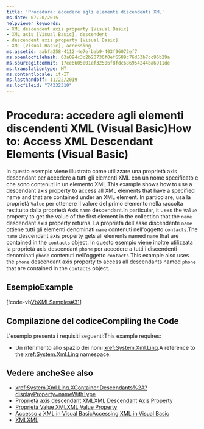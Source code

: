 ```yaml
---
title: 'Procedura: accedere agli elementi discendenti XML'
ms.date: 07/20/2015
helpviewer_keywords:
- XML descendent axis property [Visual Basic]
- XML axis [Visual Basic], descendent
- descendent axis property [Visual Basic]
- XML [Visual Basic], accessing
ms.assetid: aabfa258-4112-4e7e-bab9-403f96072ef7
ms.openlocfilehash: 63a094c3c2b20736f0ef6589c76d53b7cc96b29a
ms.sourcegitcommit: 17ee6605e01ef32506f8fdc686954244ba6911de
ms.translationtype: MT
ms.contentlocale: it-IT
ms.lasthandoff: 11/22/2019
ms.locfileid: "74332310"
---
```

# <a name="how-to-access-xml-descendant-elements-visual-basic"></a><span data-ttu-id="1a6e8-102">Procedura: accedere agli elementi discendenti XML (Visual Basic)</span><span class="sxs-lookup"><span data-stu-id="1a6e8-102">How to: Access XML Descendant Elements (Visual Basic)</span></span>
<span data-ttu-id="1a6e8-103">In questo esempio viene illustrato come utilizzare una proprietà axis descendant per accedere a tutti gli elementi XML con un nome specificato e che sono contenuti in un elemento XML.</span><span class="sxs-lookup"><span data-stu-id="1a6e8-103">This example shows how to use a descendant axis property to access all XML elements that have a specified name and that are contained under an XML element.</span></span> <span data-ttu-id="1a6e8-104">In particolare, usa la proprietà `Value` per ottenere il valore del primo elemento nella raccolta restituito dalla proprietà Axis `name` descendant.</span><span class="sxs-lookup"><span data-stu-id="1a6e8-104">In particular, it uses the `Value` property to get the value of the first element in the collection that the `name` descendant axis property returns.</span></span> <span data-ttu-id="1a6e8-105">La proprietà dell'asse discendente `name` ottiene tutti gli elementi denominati `name` contenuti nell'oggetto `contacts`.</span><span class="sxs-lookup"><span data-stu-id="1a6e8-105">The `name` descendant axis property gets all elements named `name` that are contained in the `contacts` object.</span></span> <span data-ttu-id="1a6e8-106">In questo esempio viene inoltre utilizzata la proprietà axis descendant `phone` per accedere a tutti i discendenti denominati `phone` contenuti nell'oggetto `contacts`.</span><span class="sxs-lookup"><span data-stu-id="1a6e8-106">This example also uses the `phone` descendant axis property to access all descendants named `phone` that are contained in the `contacts` object.</span></span>  
  
## <a name="example"></a><span data-ttu-id="1a6e8-107">Esempio</span><span class="sxs-lookup"><span data-stu-id="1a6e8-107">Example</span></span>  
 [!code-vb[VbXMLSamples#31](~/samples/snippets/visualbasic/VS_Snippets_VBCSharp/VbXMLSamples/VB/XMLSamples13.vb#31)]  
  
## <a name="compiling-the-code"></a><span data-ttu-id="1a6e8-108">Compilazione del codice</span><span class="sxs-lookup"><span data-stu-id="1a6e8-108">Compiling the Code</span></span>  
 <span data-ttu-id="1a6e8-109">L'esempio presenta i requisiti seguenti:</span><span class="sxs-lookup"><span data-stu-id="1a6e8-109">This example requires:</span></span>  
  
- <span data-ttu-id="1a6e8-110">Un riferimento allo spazio dei nomi <xref:System.Xml.Linq>.</span><span class="sxs-lookup"><span data-stu-id="1a6e8-110">A reference to the <xref:System.Xml.Linq> namespace.</span></span>  
  
## <a name="see-also"></a><span data-ttu-id="1a6e8-111">Vedere anche</span><span class="sxs-lookup"><span data-stu-id="1a6e8-111">See also</span></span>

- <xref:System.Xml.Linq.XContainer.Descendants%2A?displayProperty=nameWithType>
- [<span data-ttu-id="1a6e8-112">Proprietà axis descendant XML</span><span class="sxs-lookup"><span data-stu-id="1a6e8-112">XML Descendant Axis Property</span></span>](../../../../visual-basic/language-reference/xml-axis/xml-descendant-axis-property.md)
- [<span data-ttu-id="1a6e8-113">Proprietà Value XML</span><span class="sxs-lookup"><span data-stu-id="1a6e8-113">XML Value Property</span></span>](../../../../visual-basic/language-reference/xml-axis/xml-value-property.md)
- [<span data-ttu-id="1a6e8-114">Accesso a XML in Visual Basic</span><span class="sxs-lookup"><span data-stu-id="1a6e8-114">Accessing XML in Visual Basic</span></span>](../../../../visual-basic/programming-guide/language-features/xml/accessing-xml.md)
- [<span data-ttu-id="1a6e8-115">XML</span><span class="sxs-lookup"><span data-stu-id="1a6e8-115">XML</span></span>](../../../../visual-basic/programming-guide/language-features/xml/index.md)

